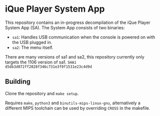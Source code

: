 # iQue Player System App

This repository contains an in-progress decompilation of the iQue Player System App (SA). The System App consists of two binaries:
 - `sa1`: Handles USB communication when the console is powered on with the USB plugged in.
 - `sa2`: The menu itself.

There are many versions of sa1 and sa2, this repository currently only targets the 1106 version of sa1.
`SHA1 d5db3d072ff2028f346c731e3f0f1531e23c4d9d`

## Building

Clone the repository and `make setup`.

Requires `make`, `python3` and `binutils-mips-linux-gnu`, alternatively a different MIPS toolchain can be used by overriding `CROSS` in the makefile.
